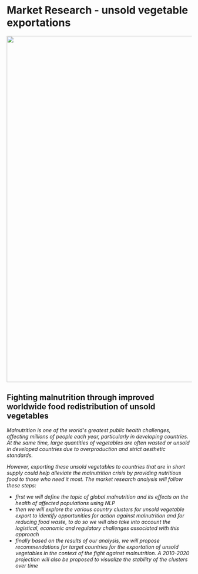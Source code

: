 # Market Research - unsold vegetable exportations

<img width="941" alt="" src="https://user-images.githubusercontent.com/67431758/233866607-ea285bd4-54cd-489c-be87-7cb9ea3ea62d.png">

## Fighting malnutrition through improved worldwide food redistribution of unsold vegetables

*Malnutrition is one of the world's greatest public health challenges, affecting millions of people each year, particularly in developing countries. At the same time, large quantities of vegetables are often wasted or unsold in developed countries due to overproduction and strict aesthetic standards.*

*However, exporting these unsold vegetables to countries that are in short supply could help alleviate the malnutrition crisis by providing nutritious food to those who need it most. The market research analysis will follow these steps:*

+ *first we will define the topic of global malnutrition and its effects on the health of affected populations using NLP*
+ *then we will explore the various country clusters for unsold vegetable export to identify opportunities for action against malnutrition and for reducing food waste, to do so we will also take into account the logistical, economic and regulatory challenges associated with this approach*
+ *finally based on the results of our analysis, we will propose recommendations for target countries for the exportation of unsold vegetables in the context of the fight against malnutrition. A 2010-2020 projection will also be proposed to visualize the stability of the clusters over time*
